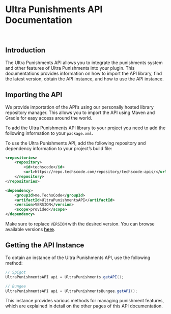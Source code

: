 # Ultra Punishments API Documentation
<br>

## Introduction

The Ultra Punishments API allows you to integrate the punishments system and other features of Ultra Punishments into your plugin. This documentations provides information on how to import the API library, find the latest version, obtain the API instance, and how to use the API instance.
<br>

## Importing the API

We provide importation of the API’s using our personally hosted library repository manager. This allows you to import the API using Maven and Gradle for easy access around the world.
<br>

To add the Ultra Punishments API library to your project you need to add the following information to your `package.xml`.

To use the Ultra Punishments API, add the following repository and dependency information to your project’s build file:
<br>

```xml
<repositories>
    <repository>
        <id>techscode</id>
        <url>https://repo.techscode.com/repository/techscode-apis/</url>
    </repository>
</repositories>

<dependency>
    <groupId>me.TechsCode</groupId>
    <artifactId>UltraPunishmentsAPI</artifactId>
    <version>VERSION</version>
    <scope>provided</scope>
</dependency>
```

Make sure to replace `VERSION` with the desired version. You can browse available versions **[here](https://repo.techscode.com/#browse/browse:techscode-apis:me%2FTechsCode%2FUltraPunishmentsAPI)**.
<br>

## Getting the API Instance

To obtain an instance of the Ultra Punishments API, use the following method:
<br>

```java
// Spigot
UltraPunishmentsAPI api = UltraPunishments.getAPI();

// Bungee
UltraPunishmentsAPI api = UltraPunishmentsBungee.getAPI();
```

This instance provides various methods for managing punishment features, which are explained in detail on the other pages of this API documentation.
